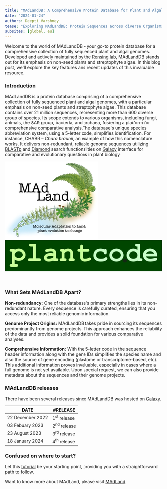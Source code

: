```yaml
---
title: "MAdLandDB: A Comprehensive Protein Database for Plant and Algal Genomes"
date: "2024-01-24"
authors: Deepti Varshney
tease: "Exploring MAdLandDB: Protein Sequences across diverse Organisms"
subsites: [global, eu]
---
```


Welcome to the world of MAdLandDB – your go-to protein database for a comprehensive collection of fully sequenced plant and algal genomes. Developed and actively maintained by the [Rensing lab](https://plantco.de/), MAdLandDB stands out for its emphasis on non-seed plants and streptophyte algae. In this blog post, we'll explore the key features and recent updates of this invaluable resource.

### Introduction

<div class="row">

<div class="col-sm-9",tyle="width: 80%">

MAdLandDB is a protein database comprising of a comprehensive collection of fully sequenced plant and algal genomes, with a particular emphasis on non-seed plants and streptophyte algae. This database contains over 21 million sequences, representing more than 600 diverse group of species. Its scope extends to various organisms, including fungi, animals, the SAR group, bacteria, and archaea, fostering a platform for comprehensive comparative analysis.The database's unique species abbreviation system, using a 5-letter code, simplifies identification. For instance, CHABR – <i>Chara braunii</i>, an example of how this nomenclature works. It delivers non-redundant, reliable genome sequences utilizing [BLASTp](https://usegalaxy.eu/root?tool_id=toolshed.g2.bx.psu.edu/repos/devteam/ncbi_blast_plus/ncbi_blastp_wrapper/2.14.1+galaxy1) and [Diamond](https://usegalaxy.eu/root?tool_id=toolshed.g2.bx.psu.edu/repos/bgruening/diamond/bg_diamond/2.0.15+galaxy0) search functionalities on [Galaxy](https://usegalaxy.eu/) interface for comparative and evolutionary questions in plant biology

</div>
<div class="col-sm-2",style="width: 20%">

<!-- <div class="left">
<div class="img-sizer" style="width: 30%"> -->

[![MAdland](madland_logo.jpg)](https://madland.science/)
<br>
[![plantco_logo](plantco.de5.jpg)](http://www.plantco.de/)
</div>
</div>
<br>


### What Sets MAdLandDB Apart? 

**Non-redundancy:** One of the database's primary strengths lies in its non-redundant nature. Every sequence is carefully curated, ensuring that you access only the most reliable genomic information.

**Genome Project Origins:** MAdLandDB takes pride in sourcing its sequences predominantly from genome projects. This approach enhances the reliability of the data and provides a solid foundation for various comparative analyses.

**Comprehensive Information:** With the 5-letter code in the sequence header information along with the gene IDs simplifies the species name and also the source of gene encoding (plastome or transcriptome-based, etc). This additional information proves invaluable, especially in cases where a full genome is not yet available. Upon special request, we can also provide metadata about the sequences and their genome projects.


### MAdLandDB releases   

There have been several releases since MAdLandDB was hosted on [Galaxy](https://usegalaxy.eu/).  

| DATE  | #RELEASE |  
| ------------- | ------------- | 
| 22 December 2022 | 1<sup>st</sup> release |
| 03 Febuary 2023 | 2<sup>nd</sup> release |
| 23 August 2023| 3<sup>rd</sup> release |
| 18 January 2024 | 4<sup>th</sup> release |


### Confused on where to start? 
Let this [tutorial](https://training.galaxyproject.org/training-material/topics/sequence-analysis/tutorials/ncbi-blast-against-the-madland/tutorial.html) be your starting point, providing you with a straightforward path to follow.

Want to know more about MAdLand, please visit [MAdLand](https://madland.science/movies.php)

















